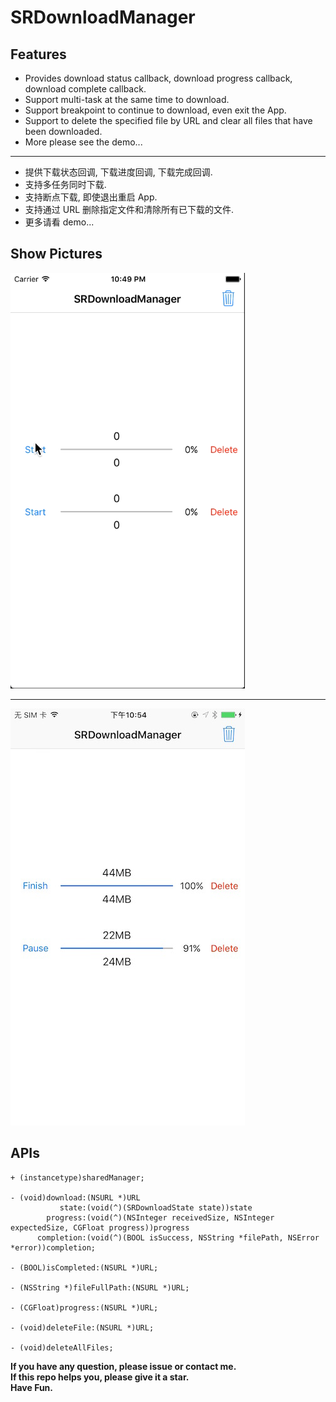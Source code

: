 # SRDownloadManager

## Features

* Provides download status callback, download progress callback, download complete callback.
* Support multi-task at the same time to download.
* Support breakpoint to continue to download, even exit the App.
* Support to delete the specified file by URL and clear all files that have been downloaded.
* More please see the demo...

***

* 提供下载状态回调, 下载进度回调, 下载完成回调.
* 支持多任务同时下载.
* 支持断点下载, 即使退出重启 App.
* 支持通过 URL 删除指定文件和清除所有已下载的文件.
* 更多请看 demo...

## Show Pictures

![image](./show.gif)

***

![image](./show.jpg)

## APIs

````objc
+ (instancetype)sharedManager;

- (void)download:(NSURL *)URL
           state:(void(^)(SRDownloadState state))state
        progress:(void(^)(NSInteger receivedSize, NSInteger expectedSize, CGFloat progress))progress
      completion:(void(^)(BOOL isSuccess, NSString *filePath, NSError *error))completion;

- (BOOL)isCompleted:(NSURL *)URL;

- (NSString *)fileFullPath:(NSURL *)URL;

- (CGFloat)progress:(NSURL *)URL;

- (void)deleteFile:(NSURL *)URL;

- (void)deleteAllFiles;
````

**If you have any question, please issue or contact me.**   
**If this repo helps you, please give it a star.**  
**Have Fun.**